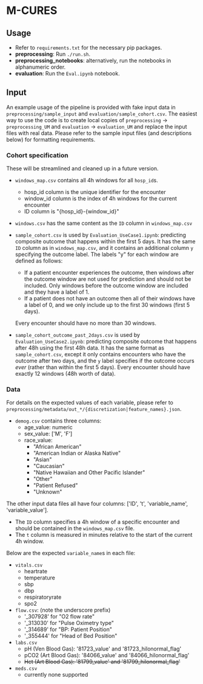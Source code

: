 # M-CURES

## Usage
- Refer to `requirements.txt` for the necessary pip packages. 
- **preprocessing**: Run `./run.sh`.
- **preprocessing_notebooks**: alternatively, run the notebooks in alphanumeric order. 
- **evaluation**: Run the `Eval.ipynb` notebook. 

## Input
An example usage of the pipeline is provided with fake input data in `preprocessing/sample_input` and `evaluation/sample_cohort.csv`. The easiest way to use the code is to create local copies of `preprocessing` -> `preprocessing_UM` and `evaluation` -> `evaluation_UM` and replace the input files with real data. Please refer to the sample input files (and descriptions below) for formatting requirements. 


### Cohort specification
These will be streamlined and cleaned up in a future version. 
- `windows_map.csv` contains all 4h windows for all `hosp_id`s. 
    - hosp_id column is the unique identifier for the encounter
    - window_id column is the index of 4h windows for the current encounter
    - ID column is "{hosp_id}-{window_id}"
- `windows.csv` has the same content as the `ID` column in `windows_map.csv`
- `sample_cohort.csv` is used by `Evaluation_UseCase1.ipynb`: predicting composite outcome that happens within the first 5 days. It has the same `ID` column as in `windows_map.csv`, and it contains an additional column `y` specifying the outcome label. The labels "y" for each window are defined as follows: 
    - If a patient encounter experiences the outcome, then windows after the outcome window are not used for prediction and should not be included. Only windows before the outcome window are included and they have a label of 1. 
    - If a patient does not have an outcome then all of their windows have a label of 0, and we only include up to the first 30 windows (first 5 days). 
    
    Every encounter should have no more than 30 windows. 
    
- `sample_cohort_outcome_past_2days.csv` is used by `Evaluation_UseCase2.ipynb`: predicting composite outcome that happens after 48h using the first 48h data. It has the same format as `sample_cohort.csv`, except it only contains encounters who have the outcome after two days, and the `y` label specifies if the outcome occurs _ever_ (rather than within the first 5 days). Every encounter should have exactly 12 windows (48h worth of data). 


### Data
For details on the expected values of each variable, please refer to `preprocessing/metadata/out_*/{discretization|feature_names}.json`. 

- `demog.csv` contains three columns:
    - age_value: numeric
    - sex_value: ['M', 'F']
    - race_value: 
        - "African American"
        - "American Indian or Alaska Native"
        - "Asian"
        - "Caucasian"
        - "Native Hawaiian and Other Pacific Islander"
        - "Other"
        - "Patient Refused"
        - "Unknown"

The other input data files all have four columns: ['ID', 't', 'variable_name', 'variable_value']. 
- The `ID` column specifies a 4h window of a specific encounter and should be contained in the `windows_map.csv` file. 
- The `t` column is measured in minutes relative to the start of the current 4h window. 

Below are the expected `variable_name`s in each file:
- `vitals.csv`
    - heartrate
    - temperature
    - sbp
    - dbp
    - respiratoryrate
    - spo2
- `flow.csv`: (note the underscore prefix)
    - '_307928' for "O2 flow rate"
    - '_313030' for "Pulse Oximetry type"
    - '_314689' for "BP: Patient Position"
    - '_355444' for "Head of Bed Position"
- `labs.csv`
    - pH (Ven Blood Gas): '81723_value' and '81723_hilonormal_flag'
    - pCO2 (Art Blood Gas): '84066_value' and '84066_hilonormal_flag'
    - ~~Hct (Art Blood Gas): '81799_value' and '81799_hilonormal_flag'~~
- `meds.csv`
    - currently none supported
